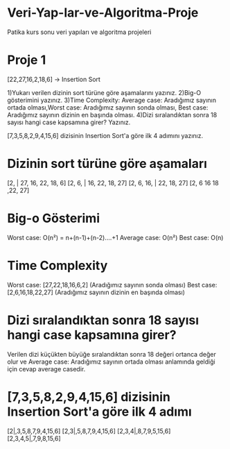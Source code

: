 # Veri-Yap-lar-ve-Algoritma-Proje
Patika kurs sonu veri yapıları ve algoritma projeleri


# Proje 1
[22,27,16,2,18,6] -> Insertion Sort

1)Yukarı verilen dizinin sort türüne göre aşamalarını yazınız.
2)Big-O gösterimini yazınız.
3)Time Complexity: Average case: Aradığımız sayının ortada olması,Worst case: Aradığımız sayının sonda olması, Best case: Aradığımız sayının dizinin en başında olması.
4)Dizi sıralandıktan sonra 18 sayısı hangi case kapsamına girer? Yazınız.


[7,3,5,8,2,9,4,15,6] dizisinin Insertion Sort'a göre ilk 4 adımını yazınız.

# Dizinin sort türüne göre aşamaları
[2, | 27, 16, 22, 18, 6]
[2, 6, | 16, 22, 18, 27]
[2, 6, 16, | 22, 18, 27]
[2, 6 16 18 ,22, 27]

# Big-o Gösterimi
Worst case: O(n²) = n+(n-1)+(n-2)....+1
Average case: O(n²)
Best case: O(n)

# Time Complexity
Worst case: [27,22,18,16,6,2] (Aradığımız sayının sonda olması)
Best case: [2,6,16,18,22,27]  (Aradığımız sayının dizinin en başında olması)

# Dizi sıralandıktan sonra 18 sayısı hangi case kapsamına girer?
Verilen dizi küçükten büyüğe sıralandıktan sonra 18 değeri ortanca değer olur ve Average case: Aradığımız sayının ortada olması anlamında
geldiği için cevap average casedir.

# [7,3,5,8,2,9,4,15,6] dizisinin Insertion Sort'a göre ilk 4 adımı

[2|,3,5,8,7,9,4,15,6]
[2,3|,5,8,7,9,4,15,6]
[2,3,4|,8,7,9,5,15,6]
[2,3,4,5|,7,9,8,15,6]
